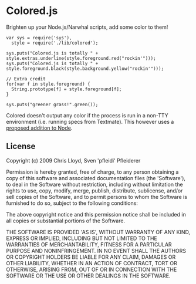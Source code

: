 # Colored.js

Brighten up your Node.js/Narwhal scripts, add some color to them!

    var sys = require('sys'),
      style = require('./lib/colored');

    sys.puts("Colored.js is totally " + style.extras.underline(style.foreground.red("rockin'")));
    sys.puts("Colored.js is totally " + style.foreground.black(style.background.yellow("rockin'")));

    // Extra credit
    for(var f in style.foreground) {
      String.prototype[f] = style.foreground[f];
    }

    sys.puts("greener grass!".green());


Colored doesn't output any color if the process is run in a non-TTY environment (i.e. running specs from Textmate). This however uses a [proposed addition to Node](http://github.com/chrislloyd/node/commit/d5a439c4d99a904ac9bf52c458682891cce5ccc6).

## License

Copyright (c) 2009 Chris Lloyd, Sven 'pfleidi' Pfleiderer

Permission is hereby granted, free of charge, to any person obtaining a copy of this software and associated documentation files (the 'Software'), to deal in the Software without restriction, including without limitation the rights to use, copy, modify, merge, publish, distribute, sublicense, and/or sell copies of the Software, and to permit persons to whom the Software is furnished to do so, subject to the following conditions:

The above copyright notice and this permission notice shall be included in all copies or substantial portions of the Software.

THE SOFTWARE IS PROVIDED 'AS IS', WITHOUT WARRANTY OF ANY KIND, EXPRESS OR IMPLIED, INCLUDING BUT NOT LIMITED TO THE WARRANTIES OF MERCHANTABILITY, FITNESS FOR A PARTICULAR PURPOSE AND NONINFRINGEMENT. IN NO EVENT SHALL THE AUTHORS OR COPYRIGHT HOLDERS BE LIABLE FOR ANY CLAIM, DAMAGES OR OTHER LIABILITY, WHETHER IN AN ACTION OF CONTRACT, TORT OR OTHERWISE, ARISING FROM, OUT OF OR IN CONNECTION WITH THE SOFTWARE OR THE USE OR OTHER DEALINGS IN THE SOFTWARE.
